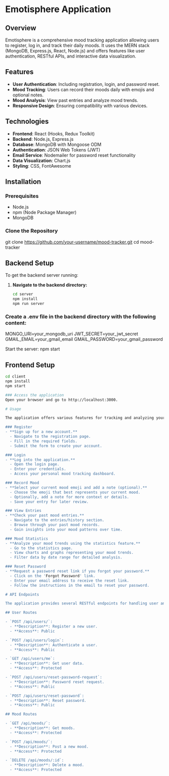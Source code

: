 # Emotisphere Application

## Overview
Emotisphere is a comprehensive mood tracking application allowing users to register, log in, and track their daily moods. It uses the MERN stack (MongoDB, Express.js, React, Node.js) and offers features like user authentication, RESTful APIs, and interactive data visualization.

## Features
- **User Authentication**: Including registration, login, and password reset.
- **Mood Tracking**: Users can record their moods daily with emojis and optional notes.
- **Mood Analysis**: View past entries and analyze mood trends.
- **Responsive Design**: Ensuring compatibility with various devices.

## Technologies
- **Frontend**: React (Hooks, Redux Toolkit)
- **Backend**: Node.js, Express.js
- **Database**: MongoDB with Mongoose ODM
- **Authentication**: JSON Web Tokens (JWT)
- **Email Service**: Nodemailer for password reset functionality
- **Data Visualization**: Chart.js
- **Styling**: CSS, FontAwesome

## Installation

### Prerequisites
- Node.js
- npm (Node Package Manager)
- MongoDB

### Clone the Repository

git clone https://github.com/your-username/mood-tracker.git
cd mood-tracker


## Backend Setup

To get the backend server running:

1. **Navigate to the backend directory:**
   ```bash
   cd server
   npm install
   npm run server

### Create a .env file in the backend directory with the following content:
MONGO_URI=your_mongodb_uri
JWT_SECRET=your_jwt_secret
GMAIL_EMAIL=your_gmail_email
GMAIL_PASSWORD=your_gmail_password


Start the server: 
npm start


## Frontend Setup
```bash
cd client
npm install
npm start

### Access the application
Open your browser and go to http://localhost:3000.

# Usage

The application offers various features for tracking and analyzing your mood. Here's how you can use them:

### Register
- **Sign up for a new account.**
  - Navigate to the registration page.
  - Fill in the required fields.
  - Submit the form to create your account.

### Login
- **Log into the application.**
  - Open the login page.
  - Enter your credentials.
  - Access your personal mood tracking dashboard.

### Record Mood
- **Select your current mood emoji and add a note (optional).**
  - Choose the emoji that best represents your current mood.
  - Optionally, add a note for more context or details.
  - Save your entry for later review.

### View Entries
- **Check your past mood entries.**
  - Navigate to the entries/history section.
  - Browse through your past mood records.
  - Gain insights into your mood patterns over time.

### Mood Statistics
- **Analyze your mood trends using the statistics feature.**
  - Go to the statistics page.
  - View charts and graphs representing your mood trends.
  - Filter data by date range for detailed analysis.

### Reset Password
- **Request a password reset link if you forgot your password.**
  - Click on the 'Forgot Password' link.
  - Enter your email address to receive the reset link.
  - Follow the instructions in the email to reset your password.

# API Endpoints

The application provides several RESTful endpoints for handling user and mood data.

## User Routes

- `POST /api/users/`: 
  - **Description**: Register a new user.
  - **Access**: Public

- `POST /api/users/login`: 
  - **Description**: Authenticate a user.
  - **Access**: Public

- `GET /api/users/me`: 
  - **Description**: Get user data.
  - **Access**: Protected

- `POST /api/users/reset-password-request`: 
  - **Description**: Password reset request.
  - **Access**: Public

- `POST /api/users/reset-password`: 
  - **Description**: Reset password.
  - **Access**: Public

## Mood Routes

- `GET /api/moods/`: 
  - **Description**: Get moods.
  - **Access**: Protected

- `POST /api/moods/`: 
  - **Description**: Post a new mood.
  - **Access**: Protected

- `DELETE /api/moods/:id`: 
  - **Description**: Delete a mood.
  - **Access**: Protected











